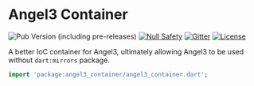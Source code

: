 # Angel3 Container

![Pub Version (including pre-releases)](https://img.shields.io/pub/v/angel3_container?include_prereleases)
[![Null Safety](https://img.shields.io/badge/null-safety-brightgreen)](https://dart.dev/null-safety)
[![Gitter](https://img.shields.io/gitter/room/angel_dart/discussion)](https://gitter.im/angel_dart/discussion)
[![License](https://img.shields.io/github/license/dukefirehawk/angel)](https://github.com/dukefirehawk/angel/tree/master/packages/container/angel_container/LICENSE)

A better IoC container for Angel3, ultimately allowing Angel3 to be used without `dart:mirrors` package.

```dart
import 'package:angel3_container/angel3_container.dart';
```
